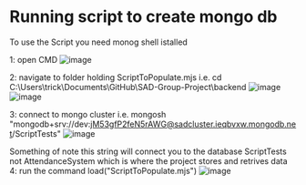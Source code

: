 # Running script to create mongo db

To use the Script you need monog shell istalled

1: open CMD
![image](https://user-images.githubusercontent.com/38881444/204358523-349b7fa1-535c-4072-b3de-e11c4ce11c3e.png)

2: navigate to folder holding ScriptToPopulate.mjs i.e. cd C:\Users\trick\Documents\GitHub\SAD-Group-Project\backend
![image](https://user-images.githubusercontent.com/38881444/204359084-0315964f-5f9f-496f-bc93-b8d7c021e6be.png)
![image](https://user-images.githubusercontent.com/38881444/204359221-01a78461-9be9-40b7-b1a3-83a110bdc354.png)

3: connect to mongo cluster i.e. mongosh "mongodb+srv://dev:jM53gfP2feN5rAWG@sadcluster.ieqbvxw.mongodb.net/ScriptTests"
![image](https://user-images.githubusercontent.com/38881444/204359414-3dcbbefc-455b-4e94-99d6-a43e7f3b3434.png)

Something of note this string will connect you to the database ScriptTests not AttendanceSystem which is where the project stores and retrives data
4: run the command load("ScriptToPopulate.mjs")
![image](https://user-images.githubusercontent.com/38881444/204359501-b18dfeec-4d24-444d-97de-815bd42ce1d5.png)
